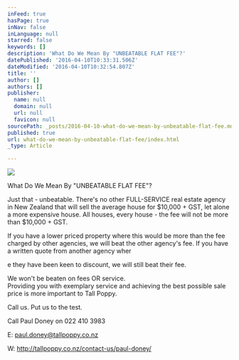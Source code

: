 ```yaml
---
inFeed: true
hasPage: true
inNav: false
inLanguage: null
starred: false
keywords: []
description: 'What Do We Mean By "UNBEATABLE FLAT FEE"?'
datePublished: '2016-04-10T10:33:31.506Z'
dateModified: '2016-04-10T10:32:54.807Z'
title: ''
author: []
authors: []
publisher:
  name: null
  domain: null
  url: null
  favicon: null
sourcePath: _posts/2016-04-10-what-do-we-mean-by-unbeatable-flat-fee.md
published: true
url: what-do-we-mean-by-unbeatable-flat-fee/index.html
_type: Article

---
```

![](https://the-grid-user-content.s3-us-west-2.amazonaws.com/0b4fef13-afa4-46da-ae43-2c54e905ddec.png)

What Do We Mean By "UNBEATABLE FLAT FEE"?

Just that - unbeatable. There's no other FULL-SERVICE real estate agency in New Zealand that will sell the average house for $10,000 + GST, let alone a more expensive house. All houses, every house - the fee will not be more than $10,000 + GST.

If you have a lower priced property where this would be more than the fee charged by other agencies, we will beat the other agency's fee. If you have a written quote from another agency wher

e they have been keen to discount, we will still beat their fee.

We won't be beaten on fees OR service.  
Providing you with exemplary service and achieving the best possible sale price is more important to Tall Poppy.

Call us. Put us to the test.

Call Paul Doney on 022 410 3983

E: paul.doney@tallpoppy.co.nz

W: http://tallpoppy.co.nz/contact-us/paul-doney/